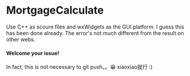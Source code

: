 # MortgageCalculate
Use C++ as scoure files and wxWidgets as the GUI platform.
I guess this has been done already.
The error's not much different from the result on other webs.
#### Welcome your issue!
In fact, this is not necessary to git push。。😁 xiaoxiao就行 :)
